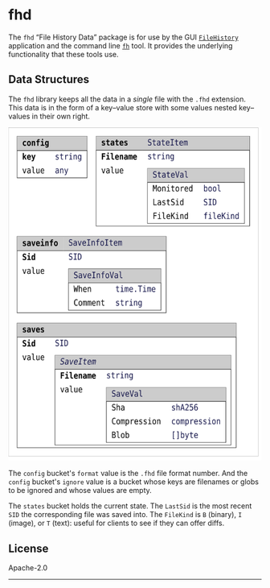 # fhd

The `fhd` “File History Data” package is for use by the GUI
[`FileHistory`](https://github.com/mark-summerfield/filehistory) application
and the command line [`fh`](https://github.com/mark-summerfield/fh) tool. It
provides the underlying functionality that these tools use.

## Data Structures

The `fhd` library keeps all the data in a _single_ file with the `.fhd`
extension. This data is in the form of a key–value store with some values
nested key–values in their own right.

![The `fhd` Key–Value Data Store](diag/db.svg)

The `config` bucket's `format` value is the `.fhd` file format number. And
the `config` bucket's `ignore` value is a bucket whose keys are filenames
or globs to be ignored and whose values are empty.

The `states` bucket holds the current state. The `LastSid` is the most
recent `SID` the corresponding file was saved into. The `FileKind` is `B`
(binary), `I` (image), or `T` (text): useful for clients to see if they can
offer diffs.

## License

Apache-2.0

---
